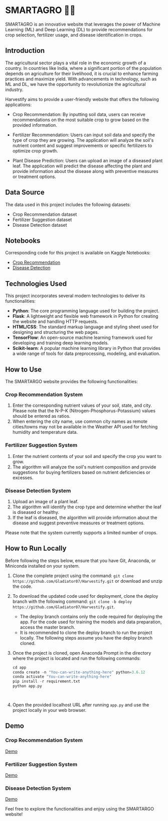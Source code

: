 # SMARTAGRO 🌱🌾
SMARTAGRO is an innovative website that leverages the power of Machine Learning (ML) and Deep Learning (DL) to provide recommendations for crop selection, fertilizer usage, and disease identification in crops.


## Introduction

The agricultural sector plays a vital role in the economic growth of a country. In countries like India, where a significant portion of the population depends on agriculture for their livelihood, it is crucial to enhance farming practices and maximize yield. With advancements in technology, such as ML and DL, we have the opportunity to revolutionize the agricultural industry.

Harvestify aims to provide a user-friendly website that offers the following applications:

- Crop Recommendation: By inputting soil data, users can receive recommendations on the most suitable crop to grow based on the provided information.

- Fertilizer Recommendation: Users can input soil data and specify the type of crop they are growing. The application will analyze the soil's nutrient content and suggest improvements or specific fertilizers to optimize crop growth.

- Plant Disease Prediction: Users can upload an image of a diseased plant leaf. The application will predict the disease affecting the plant and provide information about the disease along with preventive measures or treatment options.

## Data Source

The data used in this project includes the following datasets:

- Crop Recommendation dataset 
- Fertilizer Suggestion dataset 
- Disease Detection dataset

## Notebooks

Corresponding code for this project is available on Kaggle Notebooks:

- [Crop Recommendation](link_to_crop_recommendation_notebook)
- [Disease Detection](link_to_disease_detection_notebook)

## Technologies Used

This project incorporates several modern technologies to deliver its functionalities:

- **Python**: The core programming language used for building the project.
- **Flask**: A lightweight and flexible web framework in Python for creating the website and handling HTTP requests.
- **HTML/CSS**: The standard markup language and styling sheet used for designing and structuring the web pages.
- **TensorFlow**: An open-source machine learning framework used for developing and training deep learning models.
- **Scikit-learn**: A popular machine learning library in Python that provides a wide range of tools for data preprocessing, modeling, and evaluation.



## How to Use

The SMARTARGO website provides the following functionalities:

### Crop Recommendation System

1. Enter the corresponding nutrient values of your soil, state, and city. Please note that the N-P-K (Nitrogen-Phosphorus-Potassium) values should be entered as ratios. 
2. When entering the city name, use common city names as remote cities/towns may not be available in the Weather API used for fetching humidity and temperature data.

### Fertilizer Suggestion System

1. Enter the nutrient contents of your soil and specify the crop you want to grow.
2. The algorithm will analyze the soil's nutrient composition and provide suggestions for buying fertilizers based on nutrient deficiencies or excesses.

### Disease Detection System

1. Upload an image of a plant leaf.
2. The algorithm will identify the crop type and determine whether the leaf is diseased or healthy.
3. If the leaf is diseased, the algorithm will provide information about the disease and suggest preventive measures or treatment options.

Please note that the system currently supports a limited number of crops.


## How to Run Locally

Before following the steps below, ensure that you have Git, Anaconda, or Miniconda installed on your system.

1. Clone the complete project using the command: `git clone https://github.com/Gladiator07/Harvestify.git` or download and unzip the code.

2. To download the updated code used for deployment, clone the deploy branch with the following command: `git clone -b deploy https://github.com/Gladiator07/Harvestify.git`.
   - The deploy branch contains only the code required for deploying the app. For the code used for training the models and data preparation, access the master branch.
   - It is recommended to clone the deploy branch to run the project locally. The following steps assume you have the deploy branch cloned.

3. Once the project is cloned, open Anaconda Prompt in the directory where the project is located and run the following commands:
   ```python
   cd app
   conda create -n "You-can-write-anything-here" python=3.6.12
   conda activate "You-can-write-anything-here"
   pip install -r requirement.txt
   python app.py

     

5. Open the provided localhost URL after running `app.py` and use the project locally in your web browser.

## Demo

### Crop Recommendation System

[Demo](link_to_crop_recommendation_demo)

### Fertilizer Suggestion System

[Demo](link_to_fertilizer_suggestion_demo)

### Disease Detection System

[Demo](link_to_disease_detection_demo)

Feel free to explore the functionalities and enjoy using the SMARTARGO website!


